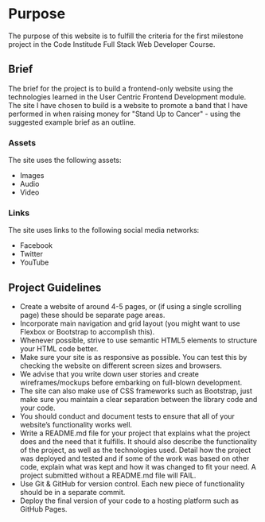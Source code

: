 # Purpose

The purpose of this website is to fulfill the criteria for the first milestone project in the Code Institude Full Stack Web Developer Course.

## Brief

The brief for the project is to build a frontend-only website using the technologies learned in the User Centric Frontend Development module. The site I have chosen to build is a website to promote a band that I have performed
in when raising money for "Stand Up to Cancer" - using the suggested example brief as an outline.

### Assets

The site uses the following assets:

- Images
- Audio
- Video

### Links

The site uses links to the following social media networks:

- Facebook
- Twitter
- YouTube

## Project Guidelines

- Create a website of around 4-5 pages, or (if using a single scrolling page) these should be separate page areas.
- Incorporate main navigation and grid layout (you might want to use Flexbox or Bootstrap to accomplish this).
- Whenever possible, strive to use semantic HTML5 elements to structure your HTML code better.
- Make sure your site is as responsive as possible. You can test this by checking the website on different screen sizes and browsers.
- We advise that you write down user stories and create wireframes/mockups before embarking on full-blown development.
- The site can also make use of CSS frameworks such as Bootstrap, just make sure you maintain a clear separation between the library code and your code.
- You should conduct and document tests to ensure that all of your website’s functionality works well.
- Write a README.md file for your project that explains what the project does and the need that it fulfills. It should also describe the functionality of the project, as well as the technologies used. Detail how the project was deployed and tested and if some of the work was based on other code, explain what was kept and how it was changed to fit your need. A project submitted without a README.md file will FAIL.
- Use Git & GitHub for version control. Each new piece of functionality should be in a separate commit.
- Deploy the final version of your code to a hosting platform such as GitHub Pages.
 
